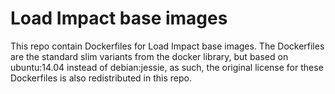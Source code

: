 # Load Impact base images
This repo contain Dockerfiles for Load Impact base images. The Dockerfiles are the standard slim variants from the docker library, but based on ubuntu:14.04 instead of debian:jessie, as such, the original license for these Dockerfiles is also redistributed in this repo.
